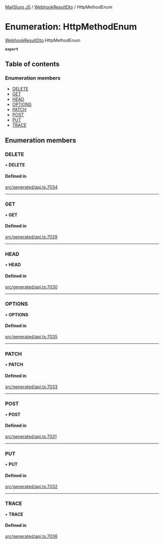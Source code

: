 [MailSlurp JS](../README.md) / [WebhookResultDto](../modules/WebhookResultDto.md) / HttpMethodEnum

# Enumeration: HttpMethodEnum

[WebhookResultDto](../modules/WebhookResultDto.md).HttpMethodEnum

**`export`**

## Table of contents

### Enumeration members

- [DELETE](WebhookResultDto.HttpMethodEnum.md#delete)
- [GET](WebhookResultDto.HttpMethodEnum.md#get)
- [HEAD](WebhookResultDto.HttpMethodEnum.md#head)
- [OPTIONS](WebhookResultDto.HttpMethodEnum.md#options)
- [PATCH](WebhookResultDto.HttpMethodEnum.md#patch)
- [POST](WebhookResultDto.HttpMethodEnum.md#post)
- [PUT](WebhookResultDto.HttpMethodEnum.md#put)
- [TRACE](WebhookResultDto.HttpMethodEnum.md#trace)

## Enumeration members

### DELETE

• **DELETE**

#### Defined in

[src/generated/api.ts:7034](https://github.com/mailslurp/mailslurp-client/blob/5a5ba59/src/generated/api.ts#L7034)

___

### GET

• **GET**

#### Defined in

[src/generated/api.ts:7029](https://github.com/mailslurp/mailslurp-client/blob/5a5ba59/src/generated/api.ts#L7029)

___

### HEAD

• **HEAD**

#### Defined in

[src/generated/api.ts:7030](https://github.com/mailslurp/mailslurp-client/blob/5a5ba59/src/generated/api.ts#L7030)

___

### OPTIONS

• **OPTIONS**

#### Defined in

[src/generated/api.ts:7035](https://github.com/mailslurp/mailslurp-client/blob/5a5ba59/src/generated/api.ts#L7035)

___

### PATCH

• **PATCH**

#### Defined in

[src/generated/api.ts:7033](https://github.com/mailslurp/mailslurp-client/blob/5a5ba59/src/generated/api.ts#L7033)

___

### POST

• **POST**

#### Defined in

[src/generated/api.ts:7031](https://github.com/mailslurp/mailslurp-client/blob/5a5ba59/src/generated/api.ts#L7031)

___

### PUT

• **PUT**

#### Defined in

[src/generated/api.ts:7032](https://github.com/mailslurp/mailslurp-client/blob/5a5ba59/src/generated/api.ts#L7032)

___

### TRACE

• **TRACE**

#### Defined in

[src/generated/api.ts:7036](https://github.com/mailslurp/mailslurp-client/blob/5a5ba59/src/generated/api.ts#L7036)

